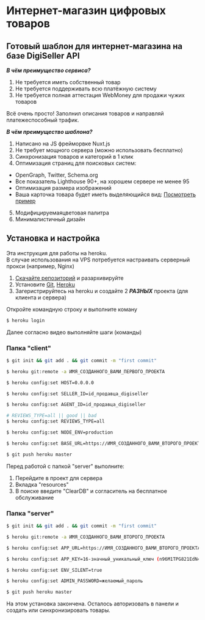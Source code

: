 # Интернет-магазин цифровых товаров

## Готовый шаблон для интернет-магазина на базе DigiSeller API

**_В чём преимущество сервиса?_**

1. Не требуется иметь собственный товар
2. Не требуется поддерживать всю платёжную систему
3. Не требуется полная аттестация WebMoney для продажи чужих товаров

Всё очень просто! Заполнил описания товаров и направляй платежеспособный трафик.

**_В чём преимущество шаблона?_**

1. Написано на JS фрейморвке Nuxt.js
2. Не требует мощного сервера (можно использовать бесплатно)
3. Синхронизация товаров и категорий в 1 клик
4. Оптимизация страниц для поисковых систем:

- OpenGraph, Twitter, Schema.org
- Все показатель Lighthouse 90+, на хорошем сервере не менее 95
- Оптимизация размера изображений
- Ваша карточка товара будет иметь выделяющийся вид: [Посмотреть пример](https://i.imgur.com/KB8v4R8.png)

5. Модифицируемаяцветовая палитра
6. Минималистичный дизайн

## Установка и настройка

Эта инструкция для работы на heroku.  
В случае использования на VPS потребуется настраивать серверный прокси (например, Nginx)

1. [Скачайте репозиторий](https://github.com/evdevru/casino/archive/refs/heads/main.zip) и разархивируйте
2. Установите [Git](https://git-scm.com/download/win), [Heroku](https://devcenter.heroku.com/articles/heroku-cli)
3. Загеристрируйтесь на heroku и создайте 2 **_РАЗНЫХ_** проекта (для клиента и сервера)

Откройте командную строку и выполните коману

```bash
$ heroku login
```

Далее согласно видео выполняйте шаги (команды)

### Папка "client"

```bash
$ git init && git add . && git commit -m "first commit"

$ heroku git:remote -a ИМЯ_СОЗДАННОГО_ВАМИ_ПЕРВОГО_ПРОЕКТА

$ heroku config:set HOST=0.0.0.0

$ heroku config:set SELLER_ID=id_продавца_digiseller

$ heroku config:set AGENT_ID=id_продавца_digiseller

# REVIEWS_TYPE=all || good || bad
$ heroku config:set REVIEWS_TYPE=all

$ heroku config:set NODE_ENV=production

$ heroku config:set BASE_URL=https://ИМЯ_СОЗДАННОГО_ВАМИ_ВТОРОГО_ПРОЕКТА.herokuapp.com/

$ git push heroku master
```

Перед работой с папкой "server" выполните:

1. Перейдите в проект для сервера
2. Вкладка "resources"
3. В поиске введите "ClearDB" и согласитель на бесплатное обслуживание

### Папка "server"

```bash
$ git init && git add . && git commit -m "first commit"

$ heroku git:remote -a ИМЯ_СОЗДАННОГО_ВАМИ_ВТОРОГО_ПРОЕКТА

$ heroku config:set APP_URL=https://ИМЯ_СОЗДАННОГО_ВАМИ_ВТОРОГО_ПРОЕКТА.herokuapp.com

$ heroku config:set APP_KEY=16-значный_уникальный_ключ (n96M1TPG821EdN4mMIjnGKxGytx9W2UJ)

$ heroku config:set ENV_SILENT=true

$ heroku config:set ADMIN_PASSWORD=желаемый_пароль

$ git push heroku master
```

На этом установка закончена. Осталось авторизовать в панели и создать или синхронизировать товары.
